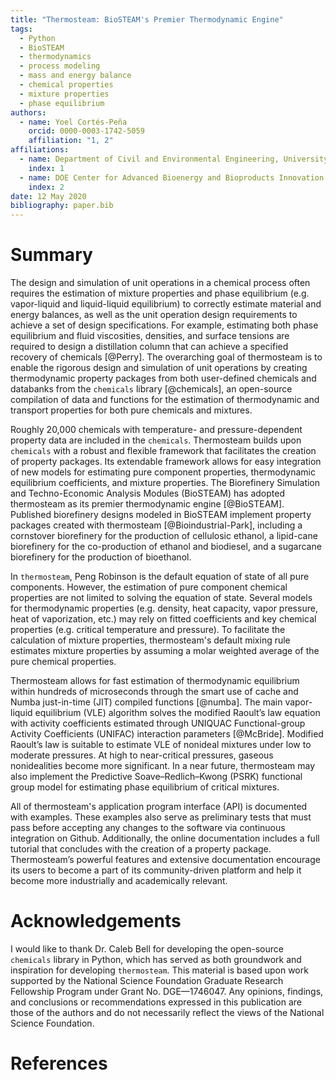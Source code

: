 ```yaml
---
title: "Thermosteam: BioSTEAM's Premier Thermodynamic Engine"
tags:
  - Python
  - BioSTEAM
  - thermodynamics
  - process modeling
  - mass and energy balance
  - chemical properties
  - mixture properties
  - phase equilibrium
authors:
  - name: Yoel Cortés-Peña
    orcid: 0000-0003-1742-5059
    affiliation: "1, 2"
affiliations:
  - name: Department of Civil and Environmental Engineering, University of Illinois at Urbana-Champaign
    index: 1
  - name: DOE Center for Advanced Bioenergy and Bioproducts Innovation (CABBI)
    index: 2
date: 12 May 2020
bibliography: paper.bib
---
```


# Summary

The design and simulation of unit operations in a chemical process often 
requires the estimation of mixture properties and phase equilibrium (e.g. 
vapor-liquid and liquid-liquid equilibrium) to correctly estimate material and 
energy balances, as well as the unit operation design requirements to achieve 
a set of design specifications. For example, estimating both phase equilibrium
and fluid viscosities, densities, and surface tensions are required to design a 
distillation column that can achieve a specified recovery of chemicals 
[@Perry]. The overarching goal of thermosteam is to enable the rigorous design 
and simulation of unit operations by creating thermodynamic property packages
from both user-defined chemicals and databanks from the `chemicals` library [@chemicals], an open-source compilation of data and functions for the estimation of thermodynamic and transport properties for both pure chemicals and mixtures.

Roughly 20,000 chemicals with temperature- and pressure-dependent property data are
included in the `chemicals`. Thermosteam builds upon `chemicals` with a robust and
flexible framework that facilitates the creation of property packages. Its extendable
framework allows for easy integration of new models for estimating pure component 
properties, thermodynamic equilibrium coefficients, and mixture properties. 
The Biorefinery Simulation and Techno-Economic Analysis Modules (BioSTEAM) 
has adopted thermosteam as its premier thermodynamic engine [@BioSTEAM].
Published biorefinery designs modeled in BioSTEAM implement property 
packages created with thermosteam [@Bioindustrial-Park], including a cornstover 
biorefinery for the production of cellulosic ethanol, a lipid-cane biorefinery 
for the co-production of ethanol and biodiesel, and a sugarcane biorefinery
for the production of bioethanol.

In `thermosteam`, Peng Robinson is the default equation of state 
of all pure components. However, the estimation of pure component chemical 
properties are not limited to solving the equation of state. Several models 
for thermodynamic properties (e.g. density, heat capacity, vapor pressure, 
heat of vaporization, etc.) may rely on fitted coefficients and key chemical 
properties (e.g. critical temperature and pressure). To facilitate the 
calculation of mixture properties, thermosteam's default mixing rule estimates 
mixture properties by assuming a molar weighted average of the pure chemical 
properties.

Thermosteam allows for fast estimation of thermodynamic equilibrium within 
hundreds of microseconds through the smart use of cache and Numba just-in-time 
(JIT) compiled functions [@numba]. The main vapor-liquid equilibrium (VLE) 
algorithm solves the modified Raoult’s law equation with activity coefficients
estimated through UNIQUAC Functional-group Activity Coefficients (UNIFAC) 
interaction parameters [@McBride]. Modified Raoult’s law is suitable to 
estimate VLE of nonideal mixtures under low to moderate pressures. At high to 
near-critical pressures, gaseous nonidealities become more significant. In a 
near future, thermosteam may also implement the Predictive Soave–Redlich–Kwong
(PSRK) functional group model for estimating phase equilibrium of critical
mixtures.

All of thermosteam's application program interface (API) is documented with 
examples. These examples also serve as preliminary tests that must pass before
accepting any changes to the software via continuous integration on Github. Additionally, the online documentation includes a full tutorial that concludes with the creation of a property package. Thermosteam’s powerful features and extensive documentation encourage its users to become a part of its community-driven platform 
and help it become more industrially and academically relevant. 

# Acknowledgements

I would like to thank Dr. Caleb Bell for developing the open-source `chemicals` library
in Python, which has served as both groundwork and inspiration for developing `thermosteam`. This material is based upon work supported by the National Science Foundation Graduate Research Fellowship Program under Grant No. DGE—1746047. Any opinions, findings, and conclusions or recommendations expressed in this publication are those of the authors and do not necessarily reflect the views of the National Science Foundation.

# References